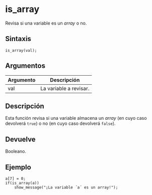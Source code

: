 # is_array

Revisa si una variable es un _array_ o no.

## Sintaxis

  
```gml  
is_array(val);  
```  

## Argumentos

Argumento|Descripción|  
---|---|  
val|La variable a revisar.|  

## Descripción

Esta función revisa si una variable almacena un _array_ (en cuyo caso devolverá `true`) o no (en cuyo caso devolverá `false`).

## Devuelve

Booleano.

## Ejemplo

  
```gml  
a[7] = 0;  
if(is_array(a))  
    show_message("¡La variable ´a´ es un array!");  
```